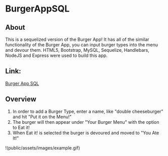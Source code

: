 # BurgerAppSQL

## About

This is a sequelized version of the Burger App! It has all of the similar functionality of the Burger App, you can input burger types into the menu and devour them. HTML5, Bootstrap, MySQL, Sequelize, Handlebars, NodeJS and Express were used to build this app.

## Link:

[Burger App SQL](http://burger-app-sql.herokuapp.com/)

## Overview

1. In order to add a Burger Type, enter a name, like "double cheeseburger" and hit "Put it on the Menu!"
2. The burger will then appear under "Your Burger Menu" with the option to Eat it!
3. When Eat it! is selected the burger is devoured and moved to "You Ate It!"

!(public/assets/images/example.gif)











